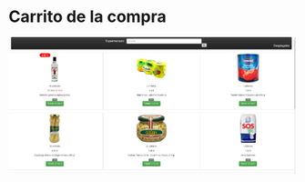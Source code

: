 # Carrito de la compra

![Alt text](https://github.com/Joseba10/MF0491_3/blob/master/src/assets/imgs/vitaprevia.png)